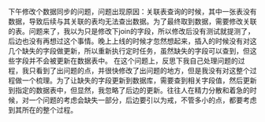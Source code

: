 下午修改个数据同步的问题，问题出现原因：关联表查询的时候，其中一张表没有数据，导致后续与其关联的表均无法查出数据。为了最终取到数据，需要修改关联的表。问题来了，我以为只是修改下join的字段，所以修改后没有测试就提测了，后边也没有再想过这个事情。晚上上线的时候才忽然想起来，插入的时候没有对这几个缺失的字段做更新，所以重新执行定时任务，虽然缺失的字段可以查到，但这些字段并不会被更新在数据表中。
在这个问题上，反思下我自己处理问题的过程，我只看到了出问题的点，并很快修改了出问题的地方，但是我没有对这整个过程做一个梳理。为了让缺失的字段更新到数据库，需要查到相关字段值，然后更新到指定的数据表中，但显然，我忽略了后边的更新。往往人在精力分散和着急的时候，对一个问题的考虑会缺失一部分，后边要引以为戒，不管多小的点，都要考虑到其所在的整个过程。
